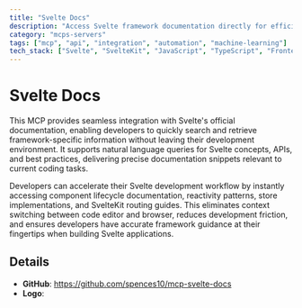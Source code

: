 ```yaml
---
title: "Svelte Docs"
description: "Access Svelte framework documentation directly for efficient querying and retrieval of framework-specific content during development."
category: "mcps-servers"
tags: ["mcp", "api", "integration", "automation", "machine-learning"]
tech_stack: ["Svelte", "SvelteKit", "JavaScript", "TypeScript", "Frontend Development"]
---
```


# Svelte Docs

This MCP provides seamless integration with Svelte's official documentation, enabling developers to quickly search and retrieve framework-specific information without leaving their development environment. It supports natural language queries for Svelte concepts, APIs, and best practices, delivering precise documentation snippets relevant to current coding tasks.

Developers can accelerate their Svelte development workflow by instantly accessing component lifecycle documentation, reactivity patterns, store implementations, and SvelteKit routing guides. This eliminates context switching between code editor and browser, reduces development friction, and ensures developers have accurate framework guidance at their fingertips when building Svelte applications.

## Details

- **GitHub**: https://github.com/spences10/mcp-svelte-docs
- **Logo**: 
